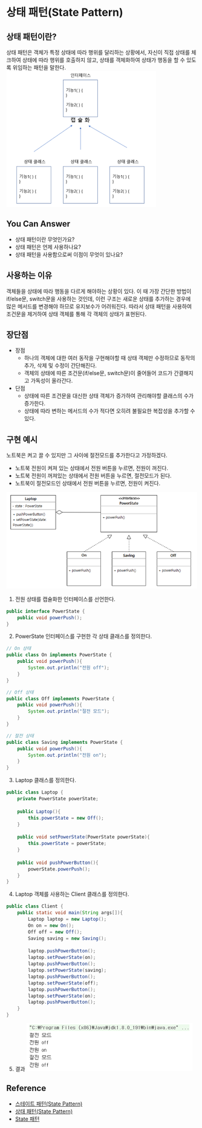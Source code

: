 # 상태 패턴(State Pattern)

## 상태 패턴이란?
상태 패턴은 객체가 특정 상태에 따라 행위를 달리하는 상황에서, 자신이 직접 상태를 체크하여 상태에 따라 행위를 호출하지 않고, 상태를 객체화하여 상태가 행동을 할 수 있도록 위임하는 패턴을 말한다.
![img_state](./img/img_state.png)

## You Can Answer
- 상태 패턴이란 무엇인가요?
- 상태 패턴은 언제 사용하나요?
- 상태 패턴을 사용함으로써 이점이 무엇이 있나요?

## 사용하는 이유
객체들을 상태에 따라 행동을 다르게 해야하는 상황이 있다. 이 때 가장 간단한 방법이 if/else문, switch문을 사용하는 것인데, 이런 구조는 새로운 상태를 추가하는 경우에 많은 메서드를 변경해야 하므로 유지보수가 어려워진다. 따라서 상태 패턴을 사용하여 조건문을 제거하여 상태 객체를 통해 각 객체의 상태가 표현된다.

## 장단점
- 장점
  - 하나의 객체에 대한 여러 동작을 구현해야할 때 상태 객체만 수정하므로 동작의 추가, 삭제 및 수정이 간단해진다.
  - 객체의 상태에 따른 조건문(if/else문, switch문)이 줄어들어 코드가 간결해지고 가독성이 올라간다.
- 단점
  - 상태에 따른 조건문을 대신한 상태 객체가 증가하여 관리해야할 클래스의 수가 증가한다.
  - 상태에 따라 변하는 메서드의 수가 적다면 오히려 불필요한 복잡성을 추가할 수 있다.

## 구현 예시
노트북은 켜고 끌 수 있지만 그 사이에 절전모드를 추가한다고 가정하겠다.
- 노트북 전원이 켜져 있는 상태에서 전원 버튼을 누르면, 전원이 꺼진다.
- 노트북 전원이 꺼져있는 상태에서 전원 버튼을 누르면, 절전모드가 된다.
- 노트북이 절전모드인 상태에서 전원 버튼을 누르면, 전원이 켜진다.


![diagram](./img/diagram_state.png)


1) 전원 상태를 캡슐화한 인터페이스를 선언한다.
```java
public interface PowerState {
	public void powerPush();
}
```

2) PowerState 인터페이스를 구현한 각 상태 클래스를 정의한다.
```java
// On 상태
public class On implements PowerState {
    public void powerPush(){
        System.out.println("전원 off");
    }
}
```
```java
// Off 상태
public class Off implements PowerState {
    public void powerPush(){
        System.out.println("절전 모드");
    }
}
```

```java
// 절전 상태
public class Saving implements PowerState {
    public void powerPush(){
        System.out.println("전원 on");
    }
}
```

3) Laptop 클래스를 정의한다.
```java
public class Laptop {
    private PowerState powerState;

    public Laptop(){
        this.powerState = new Off();
    }

    public void setPowerState(PowerState powerState){
        this.powerState = powerState;
    }

    public void pushPowerButton(){
        powerState.powerPush();
    }
}
```

4) Laptop 객체를 사용하는 Client 클래스를 정의한다.
```java
public class Client {
    public static void main(String args[]){
        Laptop laptop = new Laptop();
        On on = new On();
        Off off = new Off();
        Saving saving = new Saving();

        laptop.pushPowerButton();
        laptop.setPowerState(on);
        laptop.pushPowerButton();
        laptop.setPowerState(saving);
        laptop.pushPowerButton();
        laptop.setPowerState(off);
        laptop.pushPowerButton();
        laptop.setPowerState(on);
        laptop.pushPowerButton();
    }
}
```

5) 결과
![result](./img/result_state.png)

## Reference
- [스테이트 패턴(State Pattern)](https://victorydntmd.tistory.com/294)
- [상태 패턴(State Pattern)](https://always-intern.tistory.com/9)
- [State 패턴](https://kscory.com/dev/design-pattern/state)
